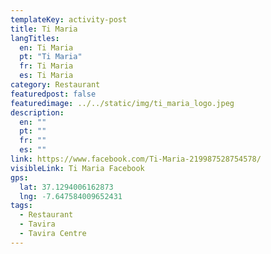```yaml
---
templateKey: activity-post
title: Ti Maria
langTitles:
  en: Ti Maria
  pt: "Ti Maria"
  fr: Ti Maria
  es: Ti Maria
category: Restaurant 
featuredpost: false
featuredimage: ../../static/img/ti_maria_logo.jpeg
description: 
  en: ""
  pt: ""
  fr: ""
  es: ""
link: https://www.facebook.com/Ti-Maria-219987528754578/
visibleLink: Ti Maria Facebook
gps:
  lat: 37.1294006162873
  lng: -7.647584009652431
tags:
  - Restaurant
  - Tavira
  - Tavira Centre
---
```


